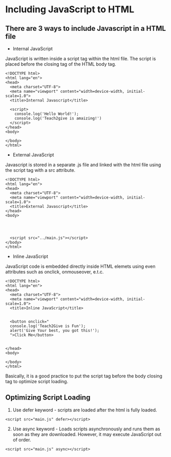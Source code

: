 # Including JavaScript to HTML

## There are 3 ways to include Javascript in a HTML file

- Internal JavaScript
<p>JavaScript is written inside a script tag within the html file. The script is placed before the closing tag of the HTML body tag.</p>

```
<!DOCTYPE html>
<html lang="en">
<head>
  <meta charset="UTF-8">
  <meta name="viewport" content="width=device-width, initial-scale=1.0">
  <title>Internal Javascript</title>

  <script>
    console.log('Hello World!');
    console.log('Teach2give is amaizing!')
  </script>
</head>
<body>

</body>
</html>
```

- External JavaScript

<p>Javascript is stored in a separate .js file and linked with the html file using the script tag with a src attribute.<p>

```
<!DOCTYPE html>
<html lang="en">
<head>
  <meta charset="UTF-8">
  <meta name="viewport" content="width=device-width, initial-scale=1.0">
  <title>External Javascript</title>
</head>
<body>




  <script src="../main.js"></script>
</body>
</html>
```

- Inline JavaScript
<p>JavaScript code is embedded directly inside HTML elemets using even attributes such as onclick, onmouseover, e.t.c.</p>

```
<!DOCTYPE html>
<html lang="en">
<head>
  <meta charset="UTF-8">
  <meta name="viewport" content="width=device-width, initial-scale=1.0">
  <title>Inline JavaScript</title>


  <button onclick="
  console.log('Teach2Give is Fun');
  alert('Give Your best, you got this!');
  ">Click Me</button>


</head>
<body>

</body>
</html>
```

<p>Basically, it is a good practice to put the script tag before the body closing tag to optimize script loading.  </p>

## Optimizing Script Loading

1. Use defer keyword - scripts are loaded after the html is fully loaded.

```
<script src="main.js" defer></script>
```

2. Use async keyword - Loads scripts asynchronously and runs them as soon as they are downloaded. However, it may execute JavaScript out of order.

```
<script src="main.js" async></script>
```
